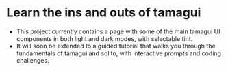 # Learn the ins and outs of tamagui

- This project currently contains a page with some of the main tamagui UI components in both light and dark modes, with selectable tint.
- It will soon be extended to a guided tutorial that walks you through the fundamentals of tamagui and solito, with interactive prompts and coding challenges.
<!-- install vscode extension https://github.com/nderscore/tamagui-typescript-plugin#setup -->
